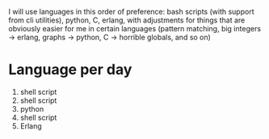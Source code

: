I will use languages in this order of preference: bash scripts (with support from cli utilities), python, C, erlang, with adjustments for things that are obviously easier for me in certain languages (pattern matching, big integers -> erlang, graphs -> python, C -> horrible globals, and so on)

Language per day
================
1) shell script 
2) shell script
3) python
4) shell script
5) Erlang